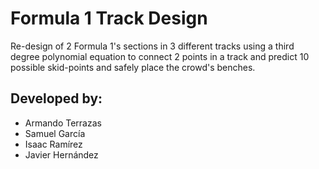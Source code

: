 # Formula 1 Track Design
Re-design of 2 Formula 1's sections in 3 different tracks using a third degree polynomial equation to connect 2 points in a track and predict 10 possible skid-points and safely place the crowd's benches.

## Developed by:
- Armando Terrazas
- Samuel García
- Isaac Ramírez
- Javier Hernández
